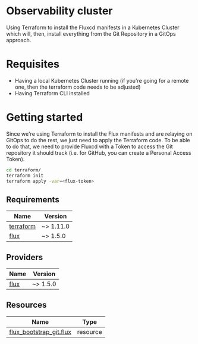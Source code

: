 # Observability cluster
Using Terraform to install the Fluxcd manifests in a Kubernetes Cluster which will, then, install everything from the Git Repository in a GitOps approach.

# Requisites
- Having a local Kubernetes Cluster running (if you're going for a remote one, then the terraform code needs to be adjusted)
- Having Terraform CLI installed

# Getting started
Since we're using Terraform to install the Flux manifests and are relaying on GitOps to do the rest, we just need to apply the Terraform code.
To be able to do that, we need to provide Fluxcd with a Token to access the Git repository it should track (i.e. for GitHub, you can create a Personal Access Token).

``` bash
cd terraform/
terraform init
terraform apply -var=<flux-token>
```

<!-- BEGIN_TF_DOCS -->
## Requirements

| Name | Version |
|------|---------|
| <a name="requirement_terraform"></a> [terraform](#requirement\_terraform) | ~> 1.11.0 |
| <a name="requirement_flux"></a> [flux](#requirement\_flux) | ~> 1.5.0 |

## Providers

| Name | Version |
|------|---------|
| <a name="provider_flux"></a> [flux](#provider\_flux) | ~> 1.5.0 |

## Resources

| Name | Type |
|------|------|
| [flux_bootstrap_git.flux](https://registry.terraform.io/providers/fluxcd/flux/latest/docs/resources/bootstrap_git) | resource |
<!-- END_TF_DOCS -->
